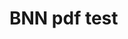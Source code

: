 # BNN pdf test

<object data="{{ articles.tst.pdf }}" width="1000" height="1000" type='application/pdf'/>